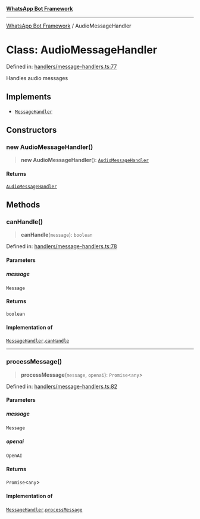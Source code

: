 [**WhatsApp Bot Framework**](../README.md)

***

[WhatsApp Bot Framework](../globals.md) / AudioMessageHandler

# Class: AudioMessageHandler

Defined in: [handlers/message-handlers.ts:77](https://github.com/green-api/whatsapp-chatgpt-js/blob/144b3e2baae49a260200b70637f606416abe2026/src/handlers/message-handlers.ts#L77)

Handles audio messages

## Implements

- [`MessageHandler`](../interfaces/MessageHandler.md)

## Constructors

### new AudioMessageHandler()

> **new AudioMessageHandler**(): [`AudioMessageHandler`](AudioMessageHandler.md)

#### Returns

[`AudioMessageHandler`](AudioMessageHandler.md)

## Methods

### canHandle()

> **canHandle**(`message`): `boolean`

Defined in: [handlers/message-handlers.ts:78](https://github.com/green-api/whatsapp-chatgpt-js/blob/144b3e2baae49a260200b70637f606416abe2026/src/handlers/message-handlers.ts#L78)

#### Parameters

##### message

`Message`

#### Returns

`boolean`

#### Implementation of

[`MessageHandler`](../interfaces/MessageHandler.md).[`canHandle`](../interfaces/MessageHandler.md#canhandle)

***

### processMessage()

> **processMessage**(`message`, `openai`): `Promise`\<`any`\>

Defined in: [handlers/message-handlers.ts:82](https://github.com/green-api/whatsapp-chatgpt-js/blob/144b3e2baae49a260200b70637f606416abe2026/src/handlers/message-handlers.ts#L82)

#### Parameters

##### message

`Message`

##### openai

`OpenAI`

#### Returns

`Promise`\<`any`\>

#### Implementation of

[`MessageHandler`](../interfaces/MessageHandler.md).[`processMessage`](../interfaces/MessageHandler.md#processmessage)
